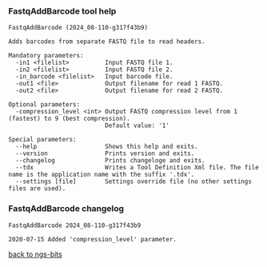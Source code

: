 ### FastqAddBarcode tool help
	FastqAddBarcode (2024_08-110-g317f43b9)
	
	Adds barcodes from separate FASTQ file to read headers.
	
	Mandatory parameters:
	  -in1 <filelist>          Input FASTQ file 1.
	  -in2 <filelist>          Input FASTQ file 2.
	  -in_barcode <filelist>   Input barcode file.
	  -out1 <file>             Output filename for read 1 FASTQ.
	  -out2 <file>             Output filename for read 2 FASTQ.
	
	Optional parameters:
	  -compression_level <int> Output FASTQ compression level from 1 (fastest) to 9 (best compression).
	                           Default value: '1'
	
	Special parameters:
	  --help                   Shows this help and exits.
	  --version                Prints version and exits.
	  --changelog              Prints changeloge and exits.
	  --tdx                    Writes a Tool Definition Xml file. The file name is the application name with the suffix '.tdx'.
	  --settings [file]        Settings override file (no other settings files are used).
	
### FastqAddBarcode changelog
	FastqAddBarcode 2024_08-110-g317f43b9
	
	2020-07-15 Added 'compression_level' parameter.
[back to ngs-bits](https://github.com/imgag/ngs-bits)
